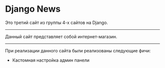 # Django News

Это третий сайт из группы 4-х сайтов на Django.

------------------------------------------------

Данный сайт представляет собой интернет-магазин.

------------------------------------------------

При реализации данного сайта были реализованы следующие фичи:

* Кастомная настройка админ панели
